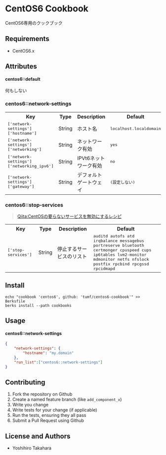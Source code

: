 CentOS6 Cookbook
================

CentOS6専用のクックブック

Requirements
------------

* CentOS6.x


Attributes
----------

#### centos6::default

何もしない

### centos6::network-settings

<table>
  <tr>
    <th>Key</th>
    <th>Type</th>
    <th>Description</th>
    <th>Default</th>
  </tr>
  <tr>
    <td><tt>['network-settings']['hostname']</tt></td>
    <td>String</td>
    <td>ホスト名</td>
    <td><tt>localhost.localdomain</tt></td>
  </tr>
  <tr>
    <td><tt>['network-settings']['networking']</tt></td>
    <td>String</td>
    <td>ネットワーク有効</td>
    <td><tt>yes</tt></td>
  </tr>
  <tr>
    <td><tt>['network-settings']['networking_ipv6']</tt></td>
    <td>String</td>
    <td>IPVt6ネットワーク有効</td>
    <td><tt>no</tt></td>
  </tr>
  <tr>
    <td><tt>['network-settings']['gateway']</tt></td>
    <td>String</td>
    <td>デフォルトゲートウェイ</td>
    <td><tt>(設定しない)</tt></td>
  </tr>
</table>

### centos6::stop-services

> [Qiita:CentOSの要らないサービスを無効にするレシピ](http://qiita.com/items/bb90e266016e0dc85c4e)

<table>
  <tr>
    <th>Key</th>
    <th>Type</th>
    <th>Description</th>
    <th>Default</th>
  </tr>
  <tr>
    <td><tt>['stop-services']</tt></td>
    <td>String</td>
    <td>停止するサービスのリスト</td>
    <td><tt>auditd autofs atd irqbalance messagebus portreserve bluetooth certmonger cpuspeed cups ip6tables lvm2-monitor mdmonitor netfs nfslock postfix rpcbind rpcgssd rpcidmapd</tt></td>
  </tr>
</table>



Install
-------

    echo "cookbook 'centos6', github: 'tumf/centos6-cookbook'" >> Berksfile
    berks install --path cookbooks

Usage
-----

#### centos6::network-settings

```json
{
    "network-settings": {
        "hostname": "my.domain"
    },
    "run_list":["centos6::network-settings"]
}
```

Contributing
------------

1. Fork the repository on Github
2. Create a named feature branch (like `add_component_x`)
3. Write you change
4. Write tests for your change (if applicable)
5. Run the tests, ensuring they all pass
6. Submit a Pull Request using Github

License and Authors
-------------------

* Yoshihiro Takahara
